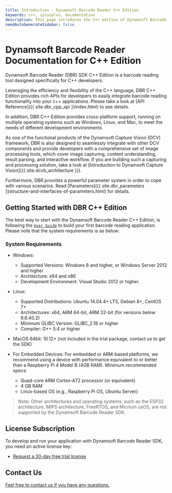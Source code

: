 ```yaml
---
title: Introduction - Dynamsoft Barcode Reader C++ Edition
keywords: c++, cplusplus, documentation
description: This page introduces the C++ edition of Dynamsoft Barcode Reader
needAutoGenerateSidebar: false
---
```


# Dynamsoft Barcode Reader Documentation for C++ Edition

Dynamsoft Barcode Reader (DBR) SDK C++ Edition is a barcode reading tool designed specifically for C++ developers.

Leveraging the efficiency and flexibility of the C++ language, DBR C++ Edition provides rich APIs for developers to easily integrate barcode reading functionality into your c++ applications. Please take a look at [API Reference]({{ site.dbr_cpp_api }}index.html) to see details.

In addition, DBR C++ Edition provides cross-platform support, running on multiple operating systems such as Windows, Linux, and Mac, to meet the needs of different development environments

As one of the functional products of the Dynamsoft Capture Vision (DCV) framework, DBR is also designed to seamlessly integrate with other DCV components and provide developers with a comprehensive set of image processing tools, which cover image capturing, content understanding, result parsing, and interactive workflow. If you are building such a capturing and processing solution, take a look at [Introduction to Dynamsoft Capture Vision]({{ site.dcvb_architecture }}).

Furthermore, DBR provides a powerful parameter system in order to cope with various scenarios. Read [Parameters]({{ site.dbr_parameters }}structure-and-interfaces-of-parameters.html) for details.

## Getting Started with DBR C++ Edition

The best way to start with the Dynamsoft Barcode Reader C++ Edition, is following the [`User Guide`]({{site.dbr_cpp}}user-guide.html) to build your first barcode reading application. Please note that the system requirements is as below:

### System Requirements

- Windows:
  - Supported Versions: Windows 8 and higher, or Windows Server 2012 and higher
  - Architecture: x64 and x86
  - Development Environment: Visual Studio 2012 or higher.

- Linux:
  - Supported Distributions: Ubuntu 14.04.4+ LTS, Debian 8+, CentOS 7+
  - Architectures: x64, ARM 64-bit, ARM 32-bit (for versions below 9.6.40.2)
  - Minimum GLIBC Version: GLIBC_2.18 or higher
  - Compiler: G++ 5.4 or higher

- MacOS 64bit: 10.12+ (not included in the trial package, contact us to get the SDK)

- For Embedded Devices:
For embedded or ARM-based platforms, we recommend using a device with performance equivalent to or better than a Raspberry Pi 4 Model B (4GB RAM). Minimum recommended specs:
  - Quad-core ARM Cortex-A72 processor (or equivalent)
  - 4 GB RAM
  - Linux-based OS (e.g., Raspberry Pi OS, Ubuntu Server)
> Note: Other architectures and operating systems, such as the ESP32 architecture, MIPS architecture, FreeRTOS, and Micrium usOS, are not supported by the Dynamsoft Barcode Reader SDK.

## License Subscription

To develop and run your application with Dynamsoft Barcode Reader SDK, you need an active license key:
* <a href="https://www.dynamsoft.com/customer/license/trialLicense?utm_source=docs&product=dbr&package=c_cpp" target="_blank">Request a 30-day free trial license</a>

## Contact Us


<a href="https://www.dynamsoft.com/company/customer-service/#contact" target="_blank">Feel free to contact us if you have any questions.</a>
